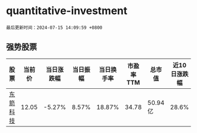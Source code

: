 # quantitative-investment

`最后更新时间：2024-07-15 14:09:59 +0800`

## 强势股票

|股票|当前价|当日涨跌幅|当日振幅|当日换手率|市盈率TTM|总市值|近10日涨跌幅|
|----|----|----|----|----|----|----|----|
|[东箭科技](https://xueqiu.com/S/SZ300978)|12.05|-5.27%|8.57%|18.87%|34.78|50.94亿|28.6%|
